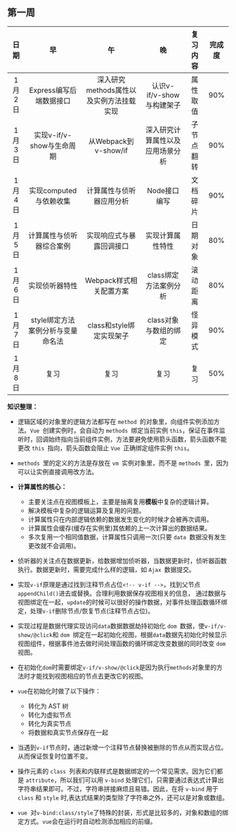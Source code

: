 ## 第一周

| **日期** |              **早**               |                 **午**                  |              **晚**              | **复习内容** | **完成度** |
| :------: | :-------------------------------: | :-------------------------------------: | :------------------------------: | :----------: | :--------: |
|  1月2日  |      Express编写后端数据接口      | 深入研究methods属性以及实例方法挂载实现 |    认识v-if/v-show与构建架子     |   属性取值   |    90%     |
|  1月3日  |     实现v-if/v-show与生命周期     |          从Webpack到v-show/if           | 深入研究计算属性以及应用场景分析 |  子节点翻转  |    90%     |
|  1月4日  |      实现computed与依赖收集       |        计算属性与侦听器应用分析         |           Node接口编写           |   文档碎片   |    90%     |
|  1月5日  |     计算属性与侦听器综合案例      |        实现响应式与暴露回调接口         |         实现计算属性特性         |   日期对象   |    80%     |
|  1月6日  |          实现侦听器特性           |         Webpack样式相关配置方案         |      class绑定方法案例分析       |   滚动距离   |    80%     |
|  1月7日  | style绑定方法案例分析与变量命名法 |        class和style绑定实现架子         |      class对象与数组的绑定       |   怪异模式   |    90%     |
|  1月8日  |               复习                |                  复习                   |               复习               |     复习     |    50%     |



**知识整理：**

- 逻辑区域的对象里的逻辑方法都写在 `method `的对象里，向组件实例添加方法。`Vue `创建实例时，会自动为 `methods `绑定当前实例 `this`，保证在事件监听时，回调始终指向当前组件实例，方法要避免使用箭头函数，箭头函数不能更改 `this `指向，箭头函数会阻止 `Vue `正确绑定组件实例 `this`。
- `methods `里的定义的方法是存放在 `vm `实例对象里，而不是 `methods `里，因为可以让实例直接调用改方法。
- **计算属性的核心：**

  - 主要关注点在视图模板上，主要是抽离复用**模板**中复杂的逻辑计算。
  - 解决模板中复杂的逻辑运算及复用的问题。
  - 计算属性只在内部逻辑依赖的数据发生变化的时候才会被再次调用。
  - 计算属性会缓存(缓存在实例里)其依赖的上一次计算出的数据结果。
  - 多次复用一个相同值数据，计算属性只调用一次(只要 `data `数据没有发生更改就不会调用)。
- 侦听器的关注点在数据更新，给数据增加侦听器，当数据更新时，侦听器函数执行。数据更新时，需要完成什么样的逻辑，如 `Ajax `数据提交。
- 实现`v-if`原理是通过找到注释节点占位`<!-- v-if -->`，找到父节点`appendChild()`进去或替换。合理利用数据保存视图相关的信息， 通过数据与视图绑定在一起，`update`的时候可以很好的操作数据，对事件处理函数循环绑定，处理`v-if`删除节点/恢复节点(注释节点占位)。
- 实现过程是数据代理实现访问`data`数据数据劫持初始化 `dom `数据，使`v-if/v-show/@click`和 `dom `绑定在一起初始化视图，根据`data`数据先初始化时候显示视图组件，根据事件池去做时间处理函数的循环绑定改变数据的同时改变 `dom `视图。
- 在初始化`dom`时需要绑定`v-if/v-show/@click`是因为执行`methods`对象里的方法时才能找到视图相应的节点去更改它的视图。
- `vue`在初始化时做了以下操作：
  - 转化为 AST 树
  - 转化为虚拟节点
  - 转化为真实节点
  - 将数据和真实节点保存在一起
- 当遇到`v-if`节点时，通过新增一个注释节点替换被删除的节点从而实现占位。从而保证恢复时位置不变。
- 操作元素的 `class `列表和内联样式是数据绑定的一个常见需求。因为它们都是 `attribute`，所以我们可以用 `v-bind` 处理它们，只需要通过表达式计算出字符串结果即可。不过，字符串拼接麻烦且易错。因此，在将 `v-bind` 用于 `class` 和 `style` 时,表达式结果的类型除了字符串之外，还可以是对象或数组。
- `vue `对`v-bind:class/style`了特殊的封装，形式是比较多的，对象和数组的绑定方式。`vue`会在运行时自动检测添加相应的前缀。

